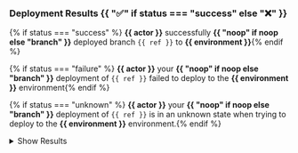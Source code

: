 ### Deployment Results {{ ":white_check_mark:" if status === "success" else ":x:" }}

{% if status === "success" %} **{{ actor }}** successfully **{{ "noop" if noop else "branch" }}** deployed branch `{{ ref }}` to **{{ environment }}**{% endif %}

{% if status === "failure" %} **{{ actor }}** your **{{ "noop" if noop else "branch" }}** deployment of `{{ ref }}` failed to deploy to the **{{ environment }}** environment{% endif %}

{% if status === "unknown" %} **{{ actor }}** your **{{ "noop" if noop else "branch" }}** deployment of `{{ ref }}` is in an unknown state when trying to deploy to the **{{ environment }}** environment.{% endif %}

<details><summary>Show Results</summary>

```terraform
<%= results %>
```

</details>
